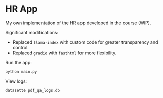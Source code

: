 # HR App

My own implementation of the HR app developed in the course (WIP).

Significant modifications:

- Replaced `llama-index` with custom code for greater transparency and control.
- Replaced `gradio` with `fasthtml` for more flexibility.

Run the app:

```bash
python main.py
```

View logs:

```bash
datasette pdf_qa_logs.db
```
